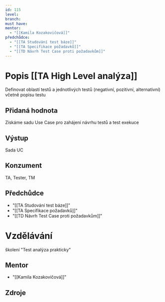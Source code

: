 ```yaml
---
id: 115
level: 
branch: 
must have: 
mentor: 
  - "[[Kamila Kozakovičová]]"
předchůdce: 
  - "[[TA Studování test báze]]"
  - "[[TA Specifikace požadavků]]"
  - "[[TD Návrh Test Case proti požadavkům]]"
---
```



# Popis [[TA High Level analýza]]
Definovat oblastí testů a jednotlivých testů (negativní, pozitivní, alternativní) včetně popisu testu

## Přidaná hodnota
Získáme sadu Use Case pro zahájení návrhu testů a test exekuce

## Výstup
Sada UC

## Konzument
TA, Tester, TM

## Předchůdce

  - "[[TA Studování test báze]]"
  - "[[TA Specifikace požadavků]]"
  - "[[TD Návrh Test Case proti požadavkům]]"

# Vzdělávání
školení "Test analýza prakticky"

## Mentor

  - "[[Kamila Kozakovičová]]"

## Zdroje